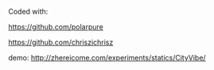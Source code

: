 Coded with:

https://github.com/polarpure

https://github.com/chriszichrisz

demo: http://zhereicome.com/experiments/statics/CityVibe/